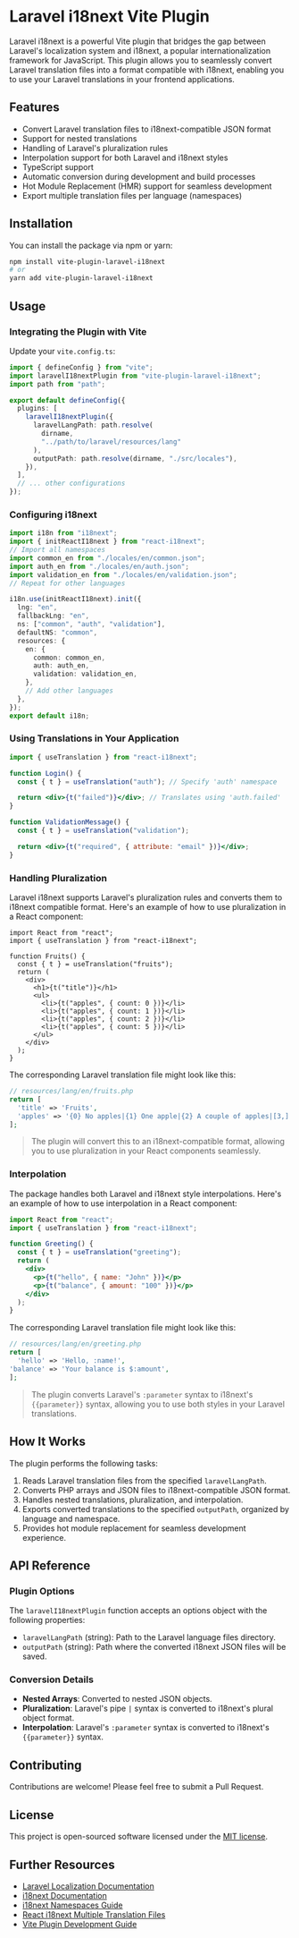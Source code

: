 # Laravel i18next Vite Plugin

Laravel i18next is a powerful Vite plugin that bridges the gap between Laravel's localization system and i18next, a popular internationalization framework for JavaScript. This plugin allows you to seamlessly convert Laravel translation files into a format compatible with i18next, enabling you to use your Laravel translations in your frontend applications.

## Features

- Convert Laravel translation files to i18next-compatible JSON format
- Support for nested translations
- Handling of Laravel's pluralization rules
- Interpolation support for both Laravel and i18next styles
- TypeScript support
- Automatic conversion during development and build processes
- Hot Module Replacement (HMR) support for seamless development
- Export multiple translation files per language (namespaces)

## Installation

You can install the package via npm or yarn:

```bash
npm install vite-plugin-laravel-i18next
# or
yarn add vite-plugin-laravel-i18next
```

## Usage

### Integrating the Plugin with Vite

Update your `vite.config.ts`:

```typescript
import { defineConfig } from "vite";
import laravelI18nextPlugin from "vite-plugin-laravel-i18next";
import path from "path";

export default defineConfig({
  plugins: [
    laravelI18nextPlugin({
      laravelLangPath: path.resolve(
        dirname,
        "../path/to/laravel/resources/lang"
      ),
      outputPath: path.resolve(dirname, "./src/locales"),
    }),
  ],
  // ... other configurations
});
```

### Configuring i18next

```typescript
import i18n from "i18next";
import { initReactI18next } from "react-i18next";
// Import all namespaces
import common_en from "./locales/en/common.json";
import auth_en from "./locales/en/auth.json";
import validation_en from "./locales/en/validation.json";
// Repeat for other languages

i18n.use(initReactI18next).init({
  lng: "en",
  fallbackLng: "en",
  ns: ["common", "auth", "validation"],
  defaultNS: "common",
  resources: {
    en: {
      common: common_en,
      auth: auth_en,
      validation: validation_en,
    },
    // Add other languages
  },
});
export default i18n;
```

### Using Translations in Your Application

```jsx
import { useTranslation } from "react-i18next";

function Login() {
  const { t } = useTranslation("auth"); // Specify 'auth' namespace

  return <div>{t("failed")}</div>; // Translates using 'auth.failed'
}

function ValidationMessage() {
  const { t } = useTranslation("validation");

  return <div>{t("required", { attribute: "email" })}</div>;
}
```

### Handling Pluralization

Laravel i18next supports Laravel's pluralization rules and converts them to i18next compatible format. Here's an example of how to use pluralization in a React component:

```tsx
import React from "react";
import { useTranslation } from "react-i18next";

function Fruits() {
  const { t } = useTranslation("fruits");
  return (
    <div>
      <h1>{t("title")}</h1>
      <ul>
        <li>{t("apples", { count: 0 })}</li>
        <li>{t("apples", { count: 1 })}</li>
        <li>{t("apples", { count: 2 })}</li>
        <li>{t("apples", { count: 5 })}</li>
      </ul>
    </div>
  );
}
```

The corresponding Laravel translation file might look like this:

```php
// resources/lang/en/fruits.php
return [
  'title' => 'Fruits',
  'apples' => '{0} No apples|{1} One apple|{2} A couple of apples|[3,] Many apples',
];
```

> The plugin will convert this to an i18next-compatible format, allowing you to use pluralization in your React components seamlessly.

### Interpolation

The package handles both Laravel and i18next style interpolations. Here's an example of how to use interpolation in a React component:

```jsx
import React from "react";
import { useTranslation } from "react-i18next";

function Greeting() {
  const { t } = useTranslation("greeting");
  return (
    <div>
      <p>{t("hello", { name: "John" })}</p>
      <p>{t("balance", { amount: "100" })}</p>
    </div>
  );
}
```

The corresponding Laravel translation file might look like this:

```php
// resources/lang/en/greeting.php
return [
  'hello' => 'Hello, :name!',
'balance' => 'Your balance is $:amount',
];
```

> The plugin converts Laravel's `:parameter` syntax to i18next's `{{parameter}}` syntax, allowing you to use both styles in your Laravel translations.

## How It Works

The plugin performs the following tasks:

1. Reads Laravel translation files from the specified `laravelLangPath`.
2. Converts PHP arrays and JSON files to i18next-compatible JSON format.
3. Handles nested translations, pluralization, and interpolation.
4. Exports converted translations to the specified `outputPath`, organized by language and namespace.
5. Provides hot module replacement for seamless development experience.

## API Reference

### Plugin Options

The `laravelI18nextPlugin` function accepts an options object with the following properties:

- `laravelLangPath` (string): Path to the Laravel language files directory.
- `outputPath` (string): Path where the converted i18next JSON files will be saved.

### Conversion Details

- **Nested Arrays**: Converted to nested JSON objects.
- **Pluralization**: Laravel's pipe `|` syntax is converted to i18next's plural object format.
- **Interpolation**: Laravel's `:parameter` syntax is converted to i18next's `{{parameter}}` syntax.

## Contributing

Contributions are welcome! Please feel free to submit a Pull Request.

## License

This project is open-sourced software licensed under the [MIT license](https://opensource.org/licenses/MIT).

## Further Resources

- [Laravel Localization Documentation](https://laravel.com/docs/localization)
- [i18next Documentation](https://www.i18next.com/)
- [i18next Namespaces Guide](https://www.i18next.com/principles/namespaces)
- [React i18next Multiple Translation Files](https://react.i18next.com/guides/multiple-translation-files)
- [Vite Plugin Development Guide](https://vitejs.dev/guide/api-plugin.html)
